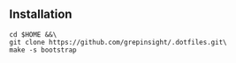 Installation
-------------

```shell
cd $HOME &&\
git clone https://github.com/grepinsight/.dotfiles.git\
make -s bootstrap
```
